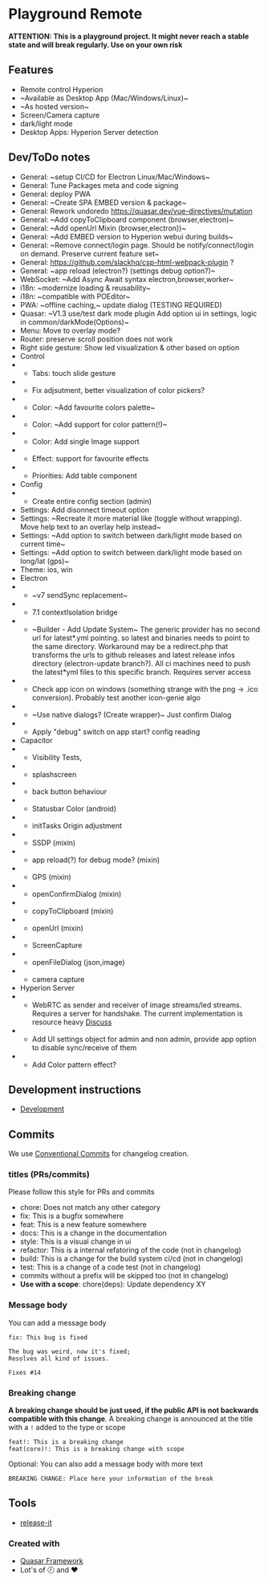# Playground Remote
**ATTENTION: This is a playground project. It might never reach a stable state and will break regularly. Use on your own risk**

## Features
 - Remote control Hyperion
 - ~Available as Desktop App (Mac/Windows/Linux)~
 - ~As hosted version~
 - Screen/Camera capture
 - dark/light mode
 - Desktop Apps: Hyperion Server detection

## Dev/ToDo notes
 - General: ~setup CI/CD for Electron Linux/Mac/Windows~
 - General: Tune Packages meta and code signing
 - General: deploy PWA
 - General: ~Create SPA EMBED version & package~
 - General: Rework undoredo https://quasar.dev/vue-directives/mutation
 - General: ~Add copyToClipboard component (browser,electron)~
 - General: ~Add openUrl Mixin (browser,electron))~
 - General: ~Add EMBED version to Hyperion webui during builds~
 - General: ~Remove connect/login page. Should be notify/connect/login on demand. Preserve current feature set~
 - General: https://github.com/slackhq/csp-html-webpack-plugin ?
 - General: ~app reload (electron?) (settings debug option?)~
 - WebSocket: ~Add Async Await syntax electron,browser,worker~
 - i18n: ~modernize loading & reusability~
 - i18n: ~compatible with POEditor~
 - PWA: ~offline caching,~ update dialog (TESTING REQUIRED)
 - Quasar: ~V1.3 use/test dark mode plugin Add option ui in settings, logic in common/darkMode(Options)~
 - Menu: Move to overlay mode?
 - Router: preserve scroll position does not work
 - Right side gesture: Show led visualization & other based on option
 - Control
 -  - Tabs: touch slide gesture
 -  - Fix adjsutment, better visualization of color pickers?
 -  - Color: ~Add favourite colors palette~
 -  - Color: ~Add support for color pattern(!)~
 -  - Color: Add single Image support
 -  - Effect: support for favourite effects
 -  - Priorities: Add table component
 -  Config
 -  - Create entire config section (admin)
 -  Settings: Add disonnect timeout option
 -  Settings: ~Recreate it more material like (toggle without wrapping). Move help text to an overlay help instead~
 -  Settings: ~Add option to switch between dark/light mode based on current time~
 -  Settings: ~Add option to switch between dark/light mode based on long/lat (gps)~
 -  Theme: ios, win
 -  Electron
 -  - ~v7 sendSync replacement~
 -  - 7.1 contextIsolation bridge
 -  - ~Builder - Add Update System~ The generic provider has no second url for latest*.yml pointing. so latest and binaries needs to point to the same directory. Workaround may be a redirect.php that transforms the urls to github releases and latest release infos directory (electron-update branch?). All ci machines need to push the latest*yml files to this specific branch. Requires server access
 -  - Check app icon on windows (something strange with the png -> .ico conversion). Probably test another icon-genie algo
 -  - ~Use native dialogs? (Create wrapper)~ Just confirm Dialog
 -  - Apply "debug" switch on app start? config reading
 -  Capacitor
 -  - Visibility Tests,
 -  - splashscreen
 -  - back button behaviour
 -  - Statusbar Color (android)
 -  - initTasks Origin adjustment
 -  - SSDP (mixin)
 -  - app reload(?) for debug mode? (mixin)
 -  - GPS (mixin)
 -  - openConfirmDialog (mixin)
 -  - copyToClipboard (mixin)
 -  - openUrl (mixin)
 -  - ScreenCapture
 -  - openFileDialog (json,image)
 -  - camera capture
 -  Hyperion Server
 -  - WebRTC as sender and receiver of image streams/led streams. Requires a server for handshake. The current implementation is resource heavy [Discuss](https://stackoverflow.com/questions/17552333/is-it-possible-to-use-webrtc-to-streaming-video-from-server-to-client)
 -  - Add UI settings object for admin and non admin, provide app option to disable sync/receive of them
 -  - Add Color pattern effect?

## Development instructions
 - [Development](./.github/DEV.md)

## Commits
We use [Conventional Commits](https://www.conventionalcommits.org/en/v1.0.0/) for changelog creation.

### titles (PRs/commits)
Please follow this style for PRs and commits
 - chore: Does not match any other category
 - fix: This is a bugfix somewhere
 - feat: This is a new feature somewhere
 - docs: This is a change in the documentation
 - style: This is a visual change in ui
 - refactor: This is a internal refatoring of the code (not in changelog)
 - build: This is a change for the build system ci/cd (not in changelog)
 - test: This is a change of a code test (not in changelog)
 - commits without a prefix will be skipped too (not in changelog)
 - **Use with a scope**: chore(deps): Update dependency XY

### Message body
You can add a message body
```
fix: This bug is fixed

The bug was weird, now it's fixed;
Resolves all kind of issues.

Fixes #14
```

### Breaking change
**A breaking change should be just used, if the public API is not backwards compatible with this change**.
A breaking change is announced at the title with a `!` added to the type or scope
```
feat!: This is a breaking change
feat(core)!: This is a breaking change with scope
```
Optional: You can also add a message body with more text
```
BREAKING CHANGE: Place here your information of the break
```

## Tools
 -  [release-it](https://github.com/release-it/release-it)

### Created with
  - [Quasar Framework](https://quasar.dev)
  - Lot's of :clock8: and :hearts:
